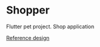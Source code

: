 # Shopper

Flutter pet project. Shop application

[Reference design](https://www.figma.com/design/WvD5nD93PyF0AFMC15t69k/Online-shopping-app-(Community))
